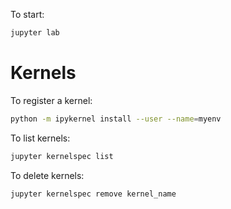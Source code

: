 To start:

```bash
jupyter lab
```

# Kernels

To register a kernel:

```bash
python -m ipykernel install --user --name=myenv
```

To list kernels:

```bash
jupyter kernelspec list
```

To delete kernels:

```bash
jupyter kernelspec remove kernel_name
```
